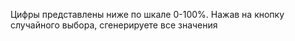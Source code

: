 Цифры представлены ниже по шкале 0-100%. Нажав на кнопку случайного выбора, сгенерируете все значения
